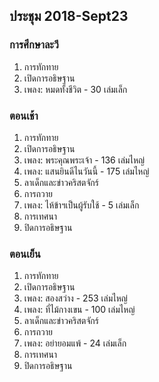 
## ประชุม 2018-Sept23

### การศึกษาละวี

1. การทักทาย
2. เปิดการอธิษฐาน
3. เพลง:  หมดทั้งชีวิต - 30 เล่มเล็ก

### ตอนเช้า

1. การทักทาย
2. เปิดการอธิษฐาน
3. เพลง: พระคุณพระเจ้า - 136 เล่มไหญ่
4. เพลง: แสนยินดีไนวันนี้ - 175 เล่มไหญ่
5. ลาเด็กและข่าวคริสตจักร์
6. การถวาย
7. เพลง: ไห้ข้าฯเป็นผู้รับใช้ - 5 เล่มเล็ก
8. การเทศนา
9. ปิดการอธิษฐาน

### ตอนเย็น

1. การทักทาย
2. เปิดการอธิษฐาน
3. เพลง: สองสว่าง - 253 เล่มไหญ่
4. เพลง: ที่ไม้กางเขน - 100 เล่มไหญ่
5. ลาเด็กและข่าวคริสตจักร์
6. การถวาย
7. เพลง: อย่ายอมแพ้ - 24 เล่มเล็ก
8. การเทศนา
9. ปิดการอธิษฐาน